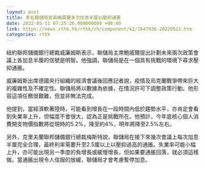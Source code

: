 ```yaml
---
layout: post
title: 多名聯儲局官員稱需要多次加息半厘以壓抑通脹
date: 2022-05-11 07:25:26.000000000 +08:00
link: https://news.rthk.hk/rthk/ch/component/k2/1647938-20220511.htm
categories: rthk
---
```


紐約聯邦儲備銀行總裁威廉姆斯表示，聯儲局主席鮑威爾提出計劃未來兩次政策會議上各加息半厘的信號是明智。他強調，聯儲局是在一個具有挑戰的環境下尋求壓抑通脹。

威廉姆斯出席德國央行組織的經濟會議後回應記者說，疫情及烏克蘭戰爭帶來巨大的複雜性及不確定性。聯儲局將以數據為依據，在情況許可下調整政策行動。他形容這項任務很艱難，但並非無法完成。

他提到，當經濟軟著陸時，可能看到增長在一段時間內低於趨勢水平，亦肯定會看到失業率上升，但幅度不會很大，認為正是挑戰所在。他預計，今年底核心個人消費開支物價指數將從現時的5.2%，降至約4%，明年將降至2.5%左右。

另外，克里夫蘭聯邦儲備銀行總裁梅斯特說，聯儲局在接下來幾次會議上每次加息半厘完全合理，最終利率需要升至2.5厘以上以壓抑過高的通脹。失業率可能小幅上升，亦可能出現另一季度的負增長或緩慢增長，但如果要通脹回落，就必須這樣做。當通脹出現令人信服的放緩，聯儲局才會考慮暫停加息。
